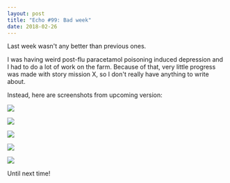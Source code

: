 ```yaml
---
layout: post
title: "Echo #99: Bad week"
date: 2018-02-26
---
```


Last week wasn't any better than previous ones.

I was having weird post-flu paracetamol poisoning induced depression and I had to do a lot of work on the farm.
Because of that, very little progress was made with story mission X, so I don't really have anything to write about.

Instead, here are screenshots from upcoming version:

![](https://github.com/Zuurix/Zuurix.github.io/blob/master/images/echo%2099/White%20Grid%202018-02-26.png?raw=true)

![](https://github.com/Zuurix/Zuurix.github.io/blob/master/images/echo%2099/Sentry%202018-02-25.png?raw=true)

![](https://github.com/Zuurix/Zuurix.github.io/blob/master/images/echo%2099/Compressed%20empty%20part%202018-02-26.png?raw=true)

![](https://github.com/Zuurix/Zuurix.github.io/blob/master/images/echo%2099/Sigil%202018-02-26.png?raw=true)

![](https://github.com/Zuurix/Zuurix.github.io/blob/master/images/echo%2099/Termant%202018-02-25.png?raw=true)

Until next time!
